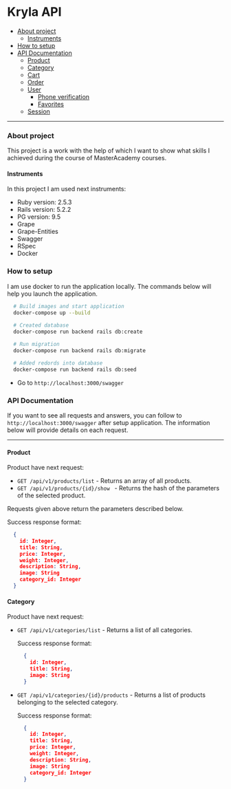 # Kryla API

- [About project](#about)
  - [Instruments](#instruments)
- [How to setup](#how-to-setup)
- [API Documentation](#api-documentation)
  - [Product](#product)
  - [Category](#category)
  - [Cart](#cart)
  - [Order](#order)
  - [User](#user)
    - [Phone verification](#phone-verification)
    - [Favorites](#favorites)
  - [Session](#session)

---

### About project

 This project is a work with the help of which I want to
show what skills I achieved during the course of MasterAcademy courses.

#### Instruments

In this project I am used next instruments:
 * Ruby version: 2.5.3
 * Rails version: 5.2.2
 * PG version: 9.5
 * Grape
 * Grape-Entities
 * Swagger
 * RSpec
 * Docker

### How to setup

I am use docker to run the application locally. The commands below will help you launch the application.

```bash
  # Build images and start application
  docker-compose up --build
  
  # Created database
  docker-compose run backend rails db:create

  # Run migration  
  docker-compose run backend rails db:migrate

  # Added redords into database
  docker-compose run backend rails db:seed
```

* Go to `http://localhost:3000/swagger`

### API Documentation
  If you want to see all requests and answers, you can follow to `http://localhost:3000/swagger` after setup application.
  The information below will provide details on each request. 

---

#### Product
Product have next request: 

* `GET /api/v1/products/list` - Returns an array of all products.
* `GET /api/v1/products/{id}/show ` - Returns the hash of the parameters of the selected product.

Requests given above return the parameters described below.

Success response format:
```json
  {
    id: Integer,
    title: String,
    price: Integer,
    weight: Integer,
    description: String,
    image: String
    category_id: Integer
  }
```

#### Category

Product have next request:

* `GET /api/v1/categories/list` - Returns a list of all categories.

    Success response format:
    ```json
      {
        id: Integer,
        title: String,
        image: String
      }
    ```

* `GET /api/v1/categories/{id}/products`  - Returns a list of products belonging to the selected category.

   Success response format:
   ```json
     {
       id: Integer,
       title: String,
       price: Integer,
       weight: Integer,
       description: String,
       image: String
       category_id: Integer
     }
   ```

